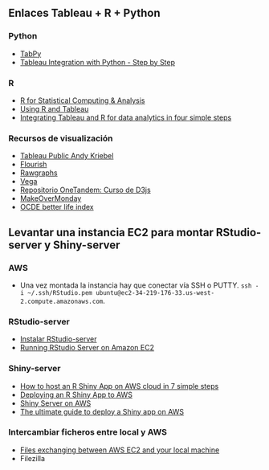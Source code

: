 ## Enlaces Tableau + R + Python
### Python
* [TabPy](https://www.tableau.com/about/blog/2016/11/leverage-power-python-tableau-tabpy-62077)
* [Tableau Integration with Python - Step by Step](https://community.tableau.com/thread/236479)

### R
* [R for Statistical Computing & Analysis](https://www.tableau.com/es-es/node/74697)
* [Using R and Tableau](https://www.tableau.com/learn/whitepapers/using-r-and-tableau?signin=270668c48974ea01b47024704e111a40)
* [Integrating Tableau and R for data analytics in four simple steps](http://www.simafore.com/blog/bid/120209/Integrating-Tableau-and-R-for-data-analytics-in-four-simple-steps)

### Recursos de visualización
* [Tableau Public Andy Kriebel](https://public.tableau.com/profile/andy.kriebel)
* [Flourish](https://flourish.studio/)
* [Rawgraphs](https://rawgraphs.io/)
* [Vega](https://vega.github.io/)
* [Repositorio OneTandem: Curso de D3js](https://github.com/OneTandem/cursD3)
* [MakeOverMonday](http://www.makeovermonday.co.uk/)
* [OCDE better life index](http://www.oecdbetterlifeindex.org/es)

## Levantar una instancia EC2 para montar RStudio-server y Shiny-server  
### AWS  
* Una vez montada la instancia hay que conectar vía SSH o PUTTY. `ssh -i ~/.ssh/RStudio.pem ubuntu@ec2-34-219-176-33.us-west-2.compute.amazonaws.com`.  
### RStudio-server  
* [Instalar RStudio-server](https://gist.github.com/JohnMount/3694b155d2d184d263e4e34c6ae4a943)  
* [Running RStudio Server on Amazon EC2](https://indicatrix.org/running-rstudio-server-on-amazon-ec2-da812413c48b)  
### Shiny-server  
*  [How to host an R Shiny App on AWS cloud in 7 simple steps](https://towardsdatascience.com/how-to-host-a-r-shiny-app-on-aws-cloud-in-7-simple-steps-5595e7885722)  
* [Deploying an R Shiny App to AWS](https://tm3.ghost.io/2017/12/31/deploying-an-r-shiny-app-to-aws/)  
* [Shiny Server on AWS](https://www.r-bloggers.com/shiny-server-on-aws/)  
* [The ultimate guide to deploy a Shiny app on AWS](https://www.charlesbordet.com/en/guide-shiny-aws/#)  

### Intercambiar ficheros entre local y AWS  
* [Files exchanging between AWS EC2 and your local machine](https://medium.com/@dearsikandarkhan/files-copying-between-aws-ec2-and-local-d07ed205eefa)  
* Filezilla  
